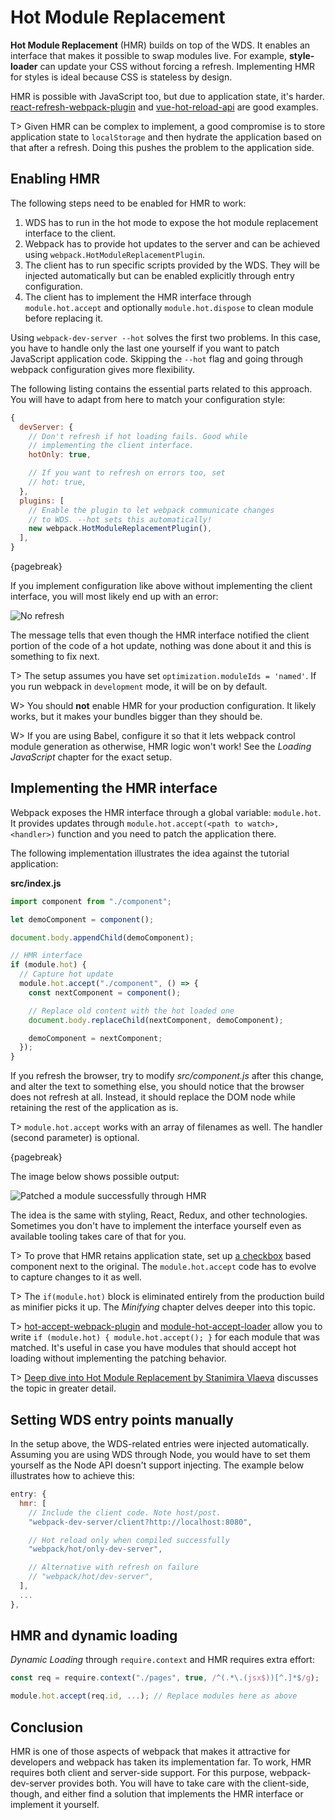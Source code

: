 # Hot Module Replacement

**Hot Module Replacement** (HMR) builds on top of the WDS. It enables an interface that makes it possible to swap modules live. For example, **style-loader** can update your CSS without forcing a refresh. Implementing HMR for styles is ideal because CSS is stateless by design.

HMR is possible with JavaScript too, but due to application state, it's harder. [react-refresh-webpack-plugin](https://www.npmjs.com/package/react-refresh-webpack-plugin) and [vue-hot-reload-api](https://www.npmjs.com/package/vue-hot-reload-api) are good examples.

T> Given HMR can be complex to implement, a good compromise is to store application state to `localStorage` and then hydrate the application based on that after a refresh. Doing this pushes the problem to the application side.

## Enabling HMR

The following steps need to be enabled for HMR to work:

1. WDS has to run in the hot mode to expose the hot module replacement interface to the client.
2. Webpack has to provide hot updates to the server and can be achieved using `webpack.HotModuleReplacementPlugin`.
3. The client has to run specific scripts provided by the WDS. They will be injected automatically but can be enabled explicitly through entry configuration.
4. The client has to implement the HMR interface through `module.hot.accept` and optionally `module.hot.dispose` to clean module before replacing it.

Using `webpack-dev-server --hot` solves the first two problems. In this case, you have to handle only the last one yourself if you want to patch JavaScript application code. Skipping the `--hot` flag and going through webpack configuration gives more flexibility.

The following listing contains the essential parts related to this approach. You will have to adapt from here to match your configuration style:

```javascript
{
  devServer: {
    // Don't refresh if hot loading fails. Good while
    // implementing the client interface.
    hotOnly: true,

    // If you want to refresh on errors too, set
    // hot: true,
  },
  plugins: [
    // Enable the plugin to let webpack communicate changes
    // to WDS. --hot sets this automatically!
    new webpack.HotModuleReplacementPlugin(),
  ],
}
```

{pagebreak}

If you implement configuration like above without implementing the client interface, you will most likely end up with an error:

![No refresh](images/no-refresh2.png)

The message tells that even though the HMR interface notified the client portion of the code of a hot update, nothing was done about it and this is something to fix next.

T> The setup assumes you have set `optimization.moduleIds = 'named'`. If you run webpack in `development` mode, it will be on by default.

W> You should **not** enable HMR for your production configuration. It likely works, but it makes your bundles bigger than they should be.

W> If you are using Babel, configure it so that it lets webpack control module generation as otherwise, HMR logic won't work! See the _Loading JavaScript_ chapter for the exact setup.

## Implementing the HMR interface

Webpack exposes the HMR interface through a global variable: `module.hot`. It provides updates through `module.hot.accept(<path to watch>, <handler>)` function and you need to patch the application there.

The following implementation illustrates the idea against the tutorial application:

**src/index.js**

```javascript
import component from "./component";

let demoComponent = component();

document.body.appendChild(demoComponent);

// HMR interface
if (module.hot) {
  // Capture hot update
  module.hot.accept("./component", () => {
    const nextComponent = component();

    // Replace old content with the hot loaded one
    document.body.replaceChild(nextComponent, demoComponent);

    demoComponent = nextComponent;
  });
}
```

If you refresh the browser, try to modify _src/component.js_ after this change, and alter the text to something else, you should notice that the browser does not refresh at all. Instead, it should replace the DOM node while retaining the rest of the application as is.

T> `module.hot.accept` works with an array of filenames as well. The handler (second parameter) is optional.

{pagebreak}

The image below shows possible output:

![Patched a module successfully through HMR](images/hmr.png)

The idea is the same with styling, React, Redux, and other technologies. Sometimes you don't have to implement the interface yourself even as available tooling takes care of that for you.

T> To prove that HMR retains application state, set up [a checkbox](https://developer.mozilla.org/en-US/docs/Web/HTML/Element/input/checkbox) based component next to the original. The `module.hot.accept` code has to evolve to capture changes to it as well.

T> The `if(module.hot)` block is eliminated entirely from the production build as minifier picks it up. The _Minifying_ chapter delves deeper into this topic.

T> [hot-accept-webpack-plugin](https://www.npmjs.com/package/hot-accept-webpack-plugin) and [module-hot-accept-loader](https://www.npmjs.com/package/module-hot-accept-loader) allow you to write `if (module.hot) { module.hot.accept(); }` for each module that was matched. It's useful in case you have modules that should accept hot loading without implementing the patching behavior.

T> [Deep dive into Hot Module Replacement by Stanimira Vlaeva](https://nativescript.org/blog/deep-dive-into-hot-module-replacement-with-webpack-part-two-handling-updates/) discusses the topic in greater detail.

## Setting WDS entry points manually

In the setup above, the WDS-related entries were injected automatically. Assuming you are using WDS through Node, you would have to set them yourself as the Node API doesn't support injecting. The example below illustrates how to achieve this:

```javascript
entry: {
  hmr: [
    // Include the client code. Note host/post.
    "webpack-dev-server/client?http://localhost:8080",

    // Hot reload only when compiled successfully
    "webpack/hot/only-dev-server",

    // Alternative with refresh on failure
    // "webpack/hot/dev-server",
  ],
  ...
},
```

## HMR and dynamic loading

_Dynamic Loading_ through `require.context` and HMR requires extra effort:

```javascript
const req = require.context("./pages", true, /^(.*\.(jsx$))[^.]*$/g);

module.hot.accept(req.id, ...); // Replace modules here as above
```

## Conclusion

HMR is one of those aspects of webpack that makes it attractive for developers and webpack has taken its implementation far. To work, HMR requires both client and server-side support. For this purpose, webpack-dev-server provides both. You will have to take care with the client-side, though, and either find a solution that implements the HMR interface or implement it yourself.
